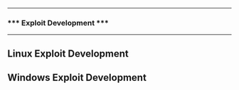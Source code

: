 

*****
### *** Exploit Development ***
*****

## Linux Exploit Development


## Windows Exploit Development

